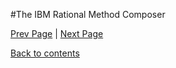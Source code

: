 #The IBM Rational Method Composer

[Prev Page](https://github.com/Krithika-Balan2290/Rational-Unified-Process/blob/master/docs/RUP.md) | [Next Page](https://github.com/Krithika-Balan2290/Rational-Unified-Process/blob/master/docs/best_Practices.md)
 
 [Back to contents](https://github.com/Krithika-Balan2290/Rational-Unified-Process/blob/master/Index.md)
